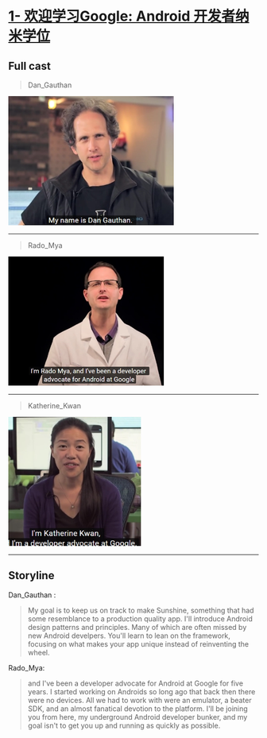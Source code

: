 # [1- 欢迎学习Google: Android 开发者纳米学位](https://www.youtube.com/watch?v=2Wo_QfQZ0lE&index=1&list=PLAwxTw4SYaPnMwH5-FNkErnnq_aSy706S) 

## Full cast

> Dan_Gauthan

<img src=".\image\1.jpg" style="height:260px">  

---

> Rado_Mya

<img src=".\image\3.jpg" style="height:260px"> 

---

> Katherine_Kwan

<img src=".\image\2.jpg" style="height:260px"> 

---

## Storyline

Dan_Gauthan :
>My goal is to keep us on track to make Sunshine, something that had some resemblance to a production quality app. 
>I'll introduce Android design patterns and principles. Many of which are often missed by new Android develpers. You'll learn to lean on the framework, focusing on what makes your app unique instead of reinventing the wheel. 



Rado_Mya:

>and I've been a developer advocate for Android at Google for five years. I started working on Androids so long ago that back then there were no devices. All we had to work with were an emulator, a beater SDK, and an almost fanatical devotion to the platform. I'll be joining you from here, my underground Android developer bunker, and my goal isn't to get you up and running as quickly as possible.


























